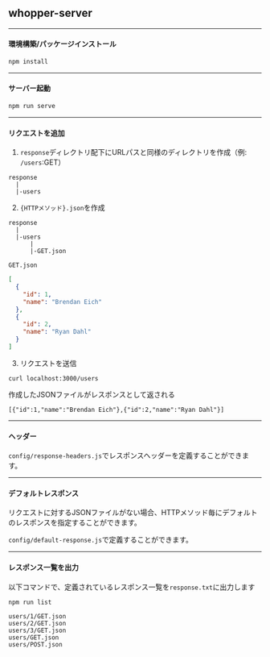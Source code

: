 ## whopper-server
___

#### 環境構築/パッケージインストール
```bash
npm install
```
___
#### サーバー起動
~~~bash
npm run serve
~~~
___
#### リクエストを追加

1. `response`ディレクトリ配下にURLパスと同様のディレクトリを作成（例:  `/users`:GET）
~~~
response
  |
  |-users
~~~

2. `{HTTPメソッド}.json`を作成
~~~
response
  |
  |-users
      |
      |-GET.json
~~~

`GET.json`
~~~json:GET.json
[
  {
    "id": 1,
    "name": "Brendan Eich"
  },
  {
    "id": 2,
    "name": "Ryan Dahl"
  }
]
~~~

3. リクエストを送信
~~~
curl localhost:3000/users
~~~
作成したJSONファイルがレスポンスとして返される
~~~
[{"id":1,"name":"Brendan Eich"},{"id":2,"name":"Ryan Dahl"}]
~~~
___
#### ヘッダー

`config/response-headers.js`でレスポンスヘッダーを定義することができます。

___
#### デフォルトレスポンス

リクエストに対するJSONファイルがない場合、HTTPメソッド毎にデフォルトのレスポンスを指定することができます。

`config/default-response.js`で定義することができます。

___
#### レスポンス一覧を出力

以下コマンドで、定義されているレスポンス一覧を`response.txt`に出力します
~~~
npm run list
~~~

~~~
users/1/GET.json
users/2/GET.json
users/3/GET.json
users/GET.json
users/POST.json
~~~